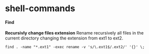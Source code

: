 # shell-commands


#### Find  

**Recursivly change files extension**
Rename recursively all files in the current directory changing the extension from ext1 to ext2.  

`find . -name "*.ext1" -exec rename -v 's/\.ext1$/.ext2/' '{}' \;`
